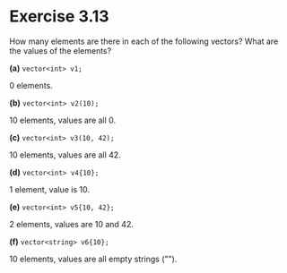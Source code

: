Exercise 3.13
=============

How many elements are there in each of the following vectors? What are the values of the elements?

**(a)** `vector<int> v1;`

0 elements.

**(b)** `vector<int> v2(10);`

10 elements, values are all 0.

**(c)** `vector<int> v3(10, 42);`

10 elements, values are all 42.

**(d)** `vector<int> v4{10};`

1 element, value is 10.

**(e)** `vector<int> v5{10, 42};`

2 elements, values are 10 and 42.

**(f)** `vector<string> v6{10};`

10 elements, values are all empty strings ("").

